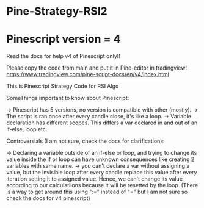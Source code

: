 # Pine-Strategy-RSI2
# Pinescript version = 4
Read the docs for help v4 of Pinescript only!!

Please copy the code from main and put it in Pine-editor in tradingview!
https://www.tradingview.com/pine-script-docs/en/v4/index.html

This is Pinescript Strategy Code for RSI Algo

SomeThings important to know about Pinescript:

-> Pinescript has 5 versions, no version is compatible with other (mostly).
-> The script is ran once after every candle close, it's like a loop.
-> Variable declaration has different scopes. This differs a var declared in and out of an if-else, loop etc.

Controversials (I am not sure, check the docs for clarification):

-> Declaring a variable outside of an if-else or loop, and trying to change its value inside the if or loop can have unknown consequences like creating
2 variables with same name.
-> you can't declare a var without assigning a value, but the invisible loop after every candle replace this value after every iteration setting it to assigned value. Hence, we can't change its value according to our calculatiions because it will be resetted by the loop. (There is a way to get around this using ":=" instead of "=" but I am not sure so check the docs for v4 pinescript)
